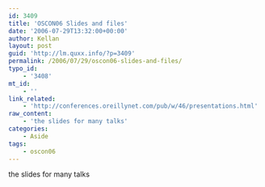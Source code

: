 ```yaml
---
id: 3409
title: 'OSCON06 Slides and files'
date: '2006-07-29T13:32:00+00:00'
author: Kellan
layout: post
guid: 'http://lm.quxx.info/?p=3409'
permalink: /2006/07/29/oscon06-slides-and-files/
typo_id:
    - '3408'
mt_id:
    - ''
link_related:
    - 'http://conferences.oreillynet.com/pub/w/46/presentations.html'
raw_content:
    - 'the slides for many talks'
categories:
    - Aside
tags:
    - oscon06
---
```


the slides for many talks
